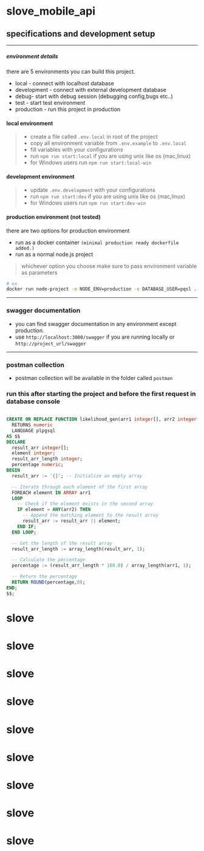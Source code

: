 # slove_mobile_api

## specifications and development setup

---
##### environment details

there are 5 environments you can build this project.

- local - connect with localhost database 
- development - connect with external development database
- debug- start with debug session (debugging config,bugs etc..)
- test - start test environment
- production - run this project in production 

####  local environment
> - create a file called `.env.local` in root of the project
> - copy all environment variable from `.env.example` to `.env.local`
> - fill variables with your configurations
> - run `npm run start:local` if you are using unix like os (mac,linux)
> - for Windows users run `npm run start:local-win`


####  development environment
> - update `.env.development` with your configurations
> - run `npm run start:dev` if you are using unix like os (mac,linux)
> - for Windows users run `npm run start:dev-win`

####  production environment (not tested)

there are two options for production environment
- run as a docker container `(minimal production ready dockerfile added.)`
- run as a normal node.js project
> whichever option you choose make sure to pass environment variable as parameters
```bash
# ex
docker run node-project -e NODE_ENV=production -e DATABASE_USER=pqsl ....
```

---

###  swagger documentation
- you can find swagger documentation in any environment except production.
- use `http://localhost:3000/swagger` if you are running locally or `http://project_url/swagger`

---

### postman collection 
- postman collection will be available in the folder called `postman`


### run this after starting the project and before the first request in database console

```sql

CREATE OR REPLACE FUNCTION likelihood_gen(arr1 integer[], arr2 integer[])
  RETURNS numeric
  LANGUAGE plpgsql
AS $$
DECLARE
  result_arr integer[];
  element integer;
  result_arr_length integer;
  percentage numeric;
BEGIN
  result_arr := '{}'; -- Initialize an empty array

  -- Iterate through each element of the first array
  FOREACH element IN ARRAY arr1
  LOOP
    -- Check if the element exists in the second array
    IF element = ANY(arr2) THEN
      -- Append the matching element to the result array
      result_arr := result_arr || element;
    END IF;
  END LOOP;

  -- Get the length of the result array
  result_arr_length := array_length(result_arr, 1);

  -- Calculate the percentage
  percentage := (result_arr_length * 100.0) / array_length(arr1, 1);

  -- Return the percentage
  RETURN ROUND(percentage,0);
END;
$$;


```
# slove
# slove
# slove
# slove
# slove
# slove
# slove
# slove
# slove
